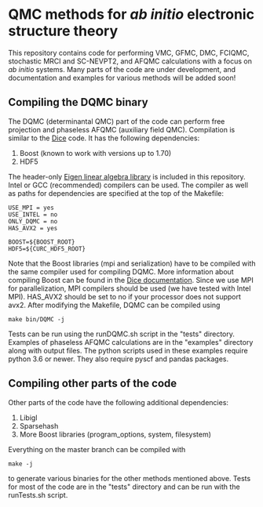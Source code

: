 # QMC methods for *ab initio* electronic structure theory

This repository contains code for performing VMC, GFMC, DMC, FCIQMC, stochastic MRCI and SC-NEVPT2, and AFQMC calculations with a focus on *ab initio* systems. Many parts of the code are under development, and documentation and examples for various methods will be added soon! 

## Compiling the DQMC binary 
The DQMC (determinantal QMC) part of the code can perform free projection and phaseless AFQMC (auxiliary field QMC). Compilation is similar to the [Dice](https://github.com/sanshar/Dice/) code. It has the following dependencies:
 
1. Boost (known to work with versions up to 1.70)
2. HDF5

The header-only [Eigen linear algebra library](https://gitlab.com/libeigen/eigen) is included in this repository. Intel or GCC (recommended) compilers can be used. The compiler as well as paths for dependencies are specified at the top of the Makefile:
```
USE_MPI = yes
USE_INTEL = no
ONLY_DQMC = no
HAS_AVX2 = yes

BOOST=${BOOST_ROOT}
HDF5=${CURC_HDF5_ROOT}
```

Note that the Boost libraries (mpi and serialization) have to be compiled with the same compiler used for compiling DQMC. More information about compiling Boost can be found in the [Dice documentation](https://sanshar.github.io/Dice/). Since we use MPI for parallelization, MPI compilers should be used (we have tested with Intel MPI). HAS_AVX2 should be set to no if your processor does not support avx2. After modifying the Makefile, DQMC can be compiled using
```
make bin/DQMC -j
```
Tests can be run using the runDQMC.sh script in the "tests" directory. Examples of phaseless AFQMC calculations are in the "examples" directory along with output files. The python scripts used in these examples require python 3.6 or newer. They also require pyscf and pandas packages. 


## Compiling other parts of the code

Other parts of the code have the following additional dependencies:

1. Libigl
2. Sparsehash
3. More Boost libraries (program_options, system, filesystem) 

Everything on the master branch can be compiled with
```
make -j
```
to generate various binaries for the other methods mentioned above. Tests for most of the code are in the "tests" directory and can be run with the runTests.sh script.
